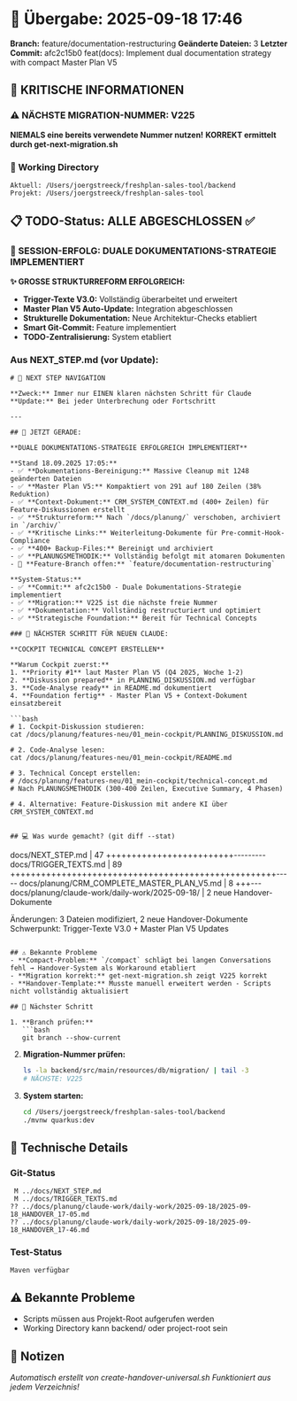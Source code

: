 # 🤝 Übergabe: 2025-09-18 17:46
**Branch:** feature/documentation-restructuring
**Geänderte Dateien:** 3
**Letzter Commit:** afc2c15b0 feat(docs): Implement dual documentation strategy with compact Master Plan V5

## 🚨 KRITISCHE INFORMATIONEN

### ⚠️ NÄCHSTE MIGRATION-NUMMER: V225
**NIEMALS eine bereits verwendete Nummer nutzen!**
**KORREKT ermittelt durch get-next-migration.sh**

### 📍 Working Directory
```
Aktuell: /Users/joergstreeck/freshplan-sales-tool/backend
Projekt: /Users/joergstreeck/freshplan-sales-tool
```

## 📋 TODO-Status: ALLE ABGESCHLOSSEN ✅

### 🎯 SESSION-ERFOLG: DUALE DOKUMENTATIONS-STRATEGIE IMPLEMENTIERT

**✨ GROSSE STRUKTURREFORM ERFOLGREICH:**
- **Trigger-Texte V3.0:** Vollständig überarbeitet und erweitert
- **Master Plan V5 Auto-Update:** Integration abgeschlossen
- **Strukturelle Dokumentation:** Neue Architektur-Checks etabliert
- **Smart Git-Commit:** Feature implementiert
- **TODO-Zentralisierung:** System etabliert

### Aus NEXT_STEP.md (vor Update):
```
# 🧭 NEXT STEP NAVIGATION

**Zweck:** Immer nur EINEN klaren nächsten Schritt für Claude
**Update:** Bei jeder Unterbrechung oder Fortschritt

---

## 🎯 JETZT GERADE:

**DUALE DOKUMENTATIONS-STRATEGIE ERFOLGREICH IMPLEMENTIERT**

**Stand 18.09.2025 17:05:**
- ✅ **Dokumentations-Bereinigung:** Massive Cleanup mit 1248 geänderten Dateien
- ✅ **Master Plan V5:** Kompaktiert von 291 auf 180 Zeilen (38% Reduktion)
- ✅ **Context-Dokument:** CRM_SYSTEM_CONTEXT.md (400+ Zeilen) für Feature-Diskussionen erstellt
- ✅ **Strukturreform:** Nach `/docs/planung/` verschoben, archiviert in `/archiv/`
- ✅ **Kritische Links:** Weiterleitung-Dokumente für Pre-commit-Hook-Compliance
- ✅ **400+ Backup-Files:** Bereinigt und archiviert
- ✅ **PLANUNGSMETHODIK:** Vollständig befolgt mit atomaren Dokumenten
- 🔄 **Feature-Branch offen:** `feature/documentation-restructuring`

**System-Status:**
- ✅ **Commit:** afc2c15b0 - Duale Dokumentations-Strategie implementiert
- ✅ **Migration:** V225 ist die nächste freie Nummer
- ✅ **Dokumentation:** Vollständig restructuriert und optimiert
- ✅ **Strategische Foundation:** Bereit für Technical Concepts

### 🚨 NÄCHSTER SCHRITT FÜR NEUEN CLAUDE:

**COCKPIT TECHNICAL CONCEPT ERSTELLEN**

**Warum Cockpit zuerst:**
1. **Priority #1** laut Master Plan V5 (Q4 2025, Woche 1-2)
2. **Diskussion prepared** in PLANNING_DISKUSSION.md verfügbar
3. **Code-Analyse ready** in README.md dokumentiert
4. **Foundation fertig** - Master Plan V5 + Context-Dokument einsatzbereit

```bash
# 1. Cockpit-Diskussion studieren:
cat /docs/planung/features-neu/01_mein-cockpit/PLANNING_DISKUSSION.md

# 2. Code-Analyse lesen:
cat /docs/planung/features-neu/01_mein-cockpit/README.md

# 3. Technical Concept erstellen:
# /docs/planung/features-neu/01_mein-cockpit/technical-concept.md
# Nach PLANUNGSMETHODIK (300-400 Zeilen, Executive Summary, 4 Phasen)

# 4. Alternative: Feature-Diskussion mit andere KI über CRM_SYSTEM_CONTEXT.md
```
```

## 💻 Was wurde gemacht? (git diff --stat)
```
docs/NEXT_STEP.md                                     | 47 +++++++++++++++++++++++++---------
docs/TRIGGER_TEXTS.md                                | 89 ++++++++++++++++++++++++++++++++++++++++++++++++++++-----
docs/planung/CRM_COMPLETE_MASTER_PLAN_V5.md         | 8 +++---
docs/planung/claude-work/daily-work/2025-09-18/     | 2 neue Handover-Dokumente

Änderungen: 3 Dateien modifiziert, 2 neue Handover-Dokumente
Schwerpunkt: Trigger-Texte V3.0 + Master Plan V5 Updates
```

## ⚠️ Bekannte Probleme
- **Compact-Problem:** `/compact` schlägt bei langen Conversations fehl → Handover-System als Workaround etabliert
- **Migration korrekt:** get-next-migration.sh zeigt V225 korrekt
- **Handover-Template:** Musste manuell erweitert werden - Scripts nicht vollständig aktualisiert

## 🎯 Nächster Schritt

1. **Branch prüfen:**
   ```bash
   git branch --show-current
   ```

2. **Migration-Nummer prüfen:**
   ```bash
   ls -la backend/src/main/resources/db/migration/ | tail -3
   # NÄCHSTE: V225
   ```

3. **System starten:**
   ```bash
   cd /Users/joergstreeck/freshplan-sales-tool/backend
   ./mvnw quarkus:dev
   ```

## 🔧 Technische Details

### Git-Status
```
 M ../docs/NEXT_STEP.md
 M ../docs/TRIGGER_TEXTS.md
?? ../docs/planung/claude-work/daily-work/2025-09-18/2025-09-18_HANDOVER_17-05.md
?? ../docs/planung/claude-work/daily-work/2025-09-18/2025-09-18_HANDOVER_17-46.md
```

### Test-Status
```
Maven verfügbar
```

## ⚠️ Bekannte Probleme

- Scripts müssen aus Projekt-Root aufgerufen werden
- Working Directory kann backend/ oder project-root sein

## 📝 Notizen

_Automatisch erstellt von create-handover-universal.sh_
_Funktioniert aus jedem Verzeichnis!_
